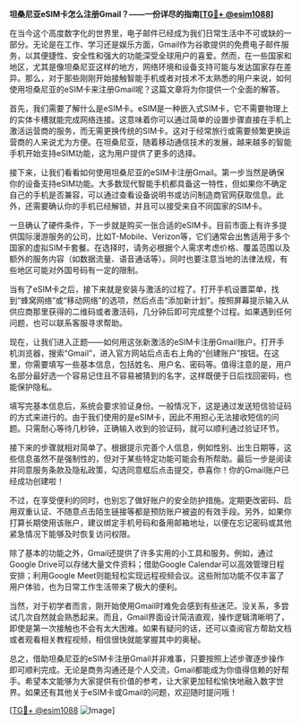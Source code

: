 **坦桑尼亚eSIM卡怎么注册Gmail？——一份详尽的指南[[TG💪+ @esim1088](https://t.me/s/esim1088)]**

在当今这个高度数字化的世界里，电子邮件已经成为我们日常生活中不可或缺的一部分。无论是在工作、学习还是娱乐方面，Gmail作为谷歌提供的免费电子邮件服务，以其便捷性、安全性和强大的功能深受全球用户的喜爱。然而，在一些国家和地区，尤其是像坦桑尼亚这样的地方，网络环境和设备支持可能与发达国家存在差异。那么，对于那些刚刚开始接触智能手机或者对技术不太熟悉的用户来说，如何使用坦桑尼亚的eSIM卡来注册Gmail呢？这篇文章将为你提供一个全面的解答。

首先，我们需要了解什么是eSIM卡。eSIM是一种嵌入式SIM卡，它不需要物理上的实体卡槽就能完成网络连接。这意味着你可以通过简单的设置步骤直接在手机上激活运营商的服务，而无需更换传统的SIM卡。这对于经常旅行或需要频繁更换运营商的人来说尤为方便。在坦桑尼亚，随着移动通信技术的发展，越来越多的智能手机开始支持eSIM功能，这为用户提供了更多的选择。

接下来，让我们看看如何使用坦桑尼亚的eSIM卡注册Gmail。第一步当然是确保你的设备支持eSIM功能。大多数现代智能手机都具备这一特性，但如果你不确定自己的手机是否兼容，可以通过查看设备说明书或访问制造商官网获取信息。此外，还需要确认你的手机已经解锁，并且可以接受来自不同国家的SIM卡。

一旦确认了硬件条件，下一步就是购买一张合适的eSIM卡。目前市面上有许多提供国际漫游服务的公司，比如T-Mobile、Verizon等，它们通常会出售适用于多个国家的虚拟SIM卡套餐。在选择时，请务必根据个人需求考虑价格、覆盖范围以及额外的服务内容（如数据流量、语音通话等）。同时也要注意当地的法律法规，有些地区可能对外国号码有一定的限制。

当有了eSIM卡之后，接下来就是安装与激活的过程了。打开手机设置菜单，找到“蜂窝网络”或“移动网络”的选项，然后点击“添加新计划”。按照屏幕提示输入从供应商那里获得的二维码或者激活码，几分钟后即可完成整个过程。如果遇到任何问题，也可以联系客服寻求帮助。

现在，让我们进入正题——如何用这张新激活的eSIM卡注册Gmail账户。打开手机浏览器，搜索“Gmail”，进入官方网站后点击右上角的“创建账户”按钮。在这里，你需要填写一些基本信息，包括姓名、用户名、密码等。值得注意的是，用户名部分最好选一个容易记住且不容易被猜到的名字，这样既便于日后找回密码，也能保护隐私。

填写完基本信息后，系统会要求验证身份。一般情况下，这是通过发送短信验证码的方式来进行的。由于我们使用的是eSIM卡，因此不用担心无法接收短信的问题。只需耐心等待几秒钟，正确输入收到的验证码，就可以顺利通过验证环节。

接下来的步骤就相对简单了。根据提示完善个人信息，例如性别、出生日期等，这些信息虽然不是强制性的，但对于某些特定功能可能会有所帮助。最后一步是阅读并同意服务条款及隐私政策，勾选同意框后点击提交，恭喜你！你的Gmail账户已经成功创建啦！

不过，在享受便利的同时，也别忘了做好账户的安全防护措施。定期更改密码、启用双重认证、不随意点击陌生链接等都是预防账户被盗的有效手段。另外，如果你打算长期使用该账户，建议绑定手机号码和备用邮箱地址，以便在忘记密码或其他紧急情况下能够及时恢复访问权限。

除了基本的功能之外，Gmail还提供了许多实用的小工具和服务。例如，通过Google Drive可以存储大量文件资料；借助Google Calendar可以高效管理日程安排；利用Google Meet则能轻松实现远程视频会议。这些附加功能不仅丰富了用户体验，也为日常工作生活带来了极大的便利。

当然，对于初学者而言，刚开始使用Gmail时难免会感到有些迷茫。没关系，多尝试几次自然就会熟悉起来。而且，Gmail界面设计简洁直观，操作逻辑清晰明了，即使是第一次接触也不会有太大困难。如果有疑问的话，还可以查阅官方帮助文档或者观看相关教程视频，相信很快就能掌握其中的奥秘。

总之，借助坦桑尼亚的eSIM卡注册Gmail并非难事，只要按照上述步骤逐步操作即可顺利完成。无论是商务沟通还是个人交流，Gmail都能成为你值得信赖的好帮手。希望本文能够为大家提供有价值的参考，让大家更加轻松愉快地融入数字世界。如果还有其他关于eSIM卡或Gmail的问题，欢迎随时提问哦！

[[TG💪+ @esim1088](https://t.me/s/esim1088) ![Image](https://i.postimg.cc/4NQfJmqS/Snipaste-2025-05-13-00-14-12.png)]